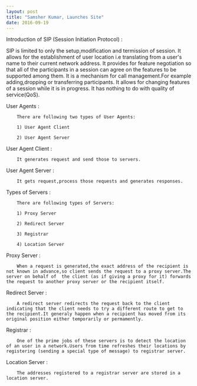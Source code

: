 ```yaml
---
layout: post
title: "Samsher Kumar, Launches Site"
date: 2016-09-19
---
```


Introduction of SIP (Session Initiation Protocol) :

SIP is limited to only the setup,modification and termission of session.
It allows for the establishment of user location i.e translating from a user's name to their current network address.
It provides for feature negotiation so that all of the participants in a session can agree on the features to be       supported among them.
It is a mechanism for call management.For example adding,dropping or transferring participants. 
It allows for changing features of a session while it is in progress.
It has nothing to do with quality of service(QoS).

User Agents :

        There are following two types of User Agents:
        
        1) User Agent Client
        
        2) User Agent Server
        
        
User Agent Client :

        It generates request and send those to servers.
        
User Agent Server :

        It gets request,process those requests and generates responses.

Types of Servers :

        There are following types of Servers:
        
        1) Proxy Server
        
        2) Redirect Server
        
        3) Registrar
        
        4) Location Server
        
        
Proxy Server :

        When a request is generated,the exact address of the recipient is not known in advance,so client sends the request to a proxy server.The server on behalf of  the client (as if giving a proxy for it) forwards the request to another proxy server or the recipient itself.
        
Redirect Server :

        A redirect server redirects the request back to the client indicating that the client needs to try a different route to get to the recipient.It generaly happen when a recipient has moved from its original position either temporarily or permamently.
        
Registrar :

        One of the prime jobs of these servers is to detect the location of an user in a network.Users from time refreshes their locations by registering (sending a special type of message) to registrar server.
        
Location Server :

        The addresses registered to a registrar server are stored in a location server.
        
        
